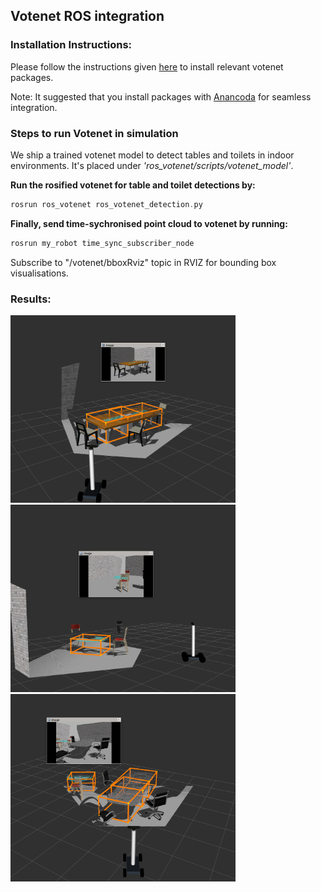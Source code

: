 ## Votenet ROS integration
### Installation Instructions:

Please follow the instructions given [here](https://github.com/facebookresearch/votenet) to install relevant votenet packages. 

Note: It suggested that you install packages with [Anancoda](https://www.anaconda.com/products/individual) for seamless integration. 

### Steps to run Votenet in simulation
We ship a trained votenet model to detect tables and toilets in indoor environments. It's placed under *'ros_votenet/scripts/votenet_model'*. 

**Run the rosified votenet for table and toilet detections by:** 

```asm
rosrun ros_votenet ros_votenet_detection.py 
```

**Finally, send time-sychronised point cloud to votenet by running:**
```asm
rosrun my_robot time_sync_subscriber_node
```

Subscribe to "/votenet/bboxRviz" topic in RVIZ for bounding box visualisations.

### Results:

<img src="../images/votenet/votenet-table.png" height="300" width="360"> <img src="../images/votenet/votenet-round-table.png" height="300" width="360">
<img src="../images/votenet/votenet-conference-table.png" height="300" width="360">
